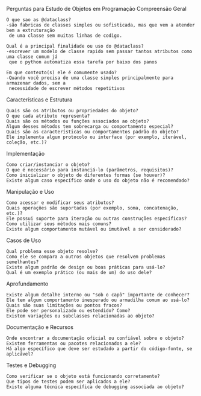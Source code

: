 Perguntas para Estudo de Objetos em Programação
Compreensão Geral

    O que sao as @dataclass?
    -são fabricas de classes simples ou sofisticada, mas que vem a atender bem a extruturação
     de uma classe sem muitas linhas de codigo.

    Qual é a principal finalidade ou uso do @dataclass?
    -escrever um modelo de classe rapido sem passar tantos atributos como uma classe comum já
     que o python automatiza essa tarefa por baixo dos panos

    Em que contexto(s) ele é comumente usado?
    -Quando vocẽ precisa de uma classe simples principalmente para armazenar dados, sem a 
     necessidade de escrever métodos repetitivos

Características e Estrutura

    Quais são os atributos ou propriedades do objeto?
    O que cada atributo representa?
    Quais são os métodos ou funções associados ao objeto?
    Algum desses métodos tem sobrecarga ou comportamento especial?
    Quais são as características ou comportamentos padrão do objeto?
    Ele implementa algum protocolo ou interface (por exemplo, iterável, coleção, etc.)?

Implementação

    Como criar/instanciar o objeto?
    O que é necessário para instanciá-lo (parâmetros, requisitos)?
    Como inicializar o objeto de diferentes formas (se houver)?
    Existe algum caso específico onde o uso do objeto não é recomendado?

Manipulação e Uso

    Como acessar e modificar seus atributos?
    Quais operações são suportadas (por exemplo, soma, concatenação, etc.)?
    Ele possui suporte para iteração ou outras construções específicas?
    Como utilizar seus métodos mais comuns?
    Existe algum comportamento mutável ou imutável a ser considerado?

Casos de Uso

    Qual problema esse objeto resolve?
    Como ele se compara a outros objetos que resolvem problemas semelhantes?
    Existe algum padrão de design ou boas práticas para usá-lo?
    Qual é um exemplo prático (ou mais de um) do uso dele?

Aprofundamento

    Existe algum detalhe interno ou "sob o capô" importante de conhecer?
    Ele tem algum comportamento inesperado ou armadilha comum ao usá-lo?
    Quais são suas limitações ou pontos fracos?
    Ele pode ser personalizado ou estendido? Como?
    Existem variações ou subclasses relacionadas ao objeto?

Documentação e Recursos

    Onde encontrar a documentação oficial ou confiável sobre o objeto?
    Existem ferramentas ou pacotes relacionados a ele?
    Há algo específico que deve ser estudado a partir do código-fonte, se aplicável?

Testes e Debugging

    Como verificar se o objeto está funcionando corretamente?
    Que tipos de testes podem ser aplicados a ele?
    Existe alguma técnica específica de debugging associada ao objeto?
